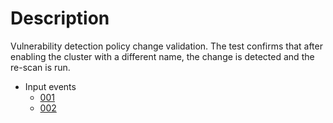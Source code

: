 # Description

Vulnerability detection policy change validation.
The test confirms that after enabling the cluster with a different name, the change is detected and the re-scan is run.

- Input events
    - [001](args_001.json)
    - [002](args_002.json)
